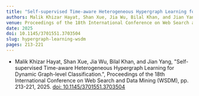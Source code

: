 ```yaml
---
title: "Self-supervised Time-aware Heterogeneous Hypergraph Learning for Dynamic Graph-level Classification"
authors: Malik Khizar Hayat, Shan Xue, Jia Wu, Bilal Khan, and Jian Yang
venue: Proceedings of the 18th International Conference on Web Search and Data Mining (WSDM)
date: 2025
doi: 10.1145/3701551.3703504
slug: hypergraph-learning-wsdm
pages: 213-221
---
```


- Malik Khizar Hayat, Shan Xue, Jia Wu, Bilal Khan, and Jian Yang, "Self-supervised Time-aware Heterogeneous Hypergraph Learning for Dynamic Graph-level Classification.", Proceedings of the 18th International Conference on Web Search and Data Mining (WSDM), pp. 213-221, 2025. [doi: 10.1145/3701551.3703504](10.1145/3701551.3703504)
